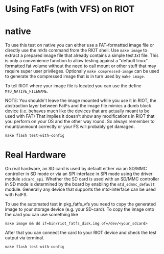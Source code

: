 Using FatFs (with VFS) on RIOT
=======================================

# native

To use this test on native you can either use a FAT-formatted image file or
directly use the mkfs command from the RIOT shell. Use `make image` to extract
a prepared image file that already contains a simple test.txt file. This is
only a convenience function to allow testing against a "default linux"
formatted fat volume without the need to call mount or other stuff that may
require super user privileges. Optionally `make compressed-image` can be used
to generate the compressed image that is in turn used by `make image`.

To tell RIOT where your image file is located you can use the define
`MTD_NATIVE_FILENAME`.

NOTE: You shouldn't leave the image mounted while you use it in RIOT, the
abstraction layer between FatFs and the image file mimics a dumb block device
(i.e. behaves much like the devices that are actually meant to be used with
FAT) That implies it doesn't show any modifications in RIOT that you perform on
your OS and the other way round. So always remember to mount/unmount correctly
or your FS will probably get damaged.

    make flash test-with-config

# Real Hardware

On real hardware, an SD card is used by default either via an SD/MMC controller
in SD mode or via an SPI interface in SPI mode using the driver module
`sdcard_spi`. Whether the SD card is used with an SD/MMC controller in
SD mode is determined by the board by enabling the `mtd_sdmmc_default` module.
Generally any device that supports the mtd-interface can be used with FatFS.

To use the automated test in pkg_fatfs_vfs you need to copy the generated image
to your storage device (e.g. your SD-card). To copy the image onto the card you
can use something like

    make image && dd if=bin/riot_fatfs_disk.img of=/dev/<your_sdcard>

After that you can connect the card to your RIOT device
and check the test output via terminal.

    make flash test-with-config
